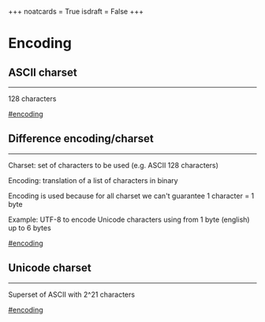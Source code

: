 +++
noatcards = True
isdraft = False
+++

# Encoding

## ASCII charset

----

128 characters

[#encoding](encoding.md)

## Difference encoding/charset

----

Charset: set of characters to be used (e.g. ASCII 128 characters)

Encoding: translation of a list of characters in binary

Encoding is used because for all charset we can't guarantee 1 character = 1 byte

Example: UTF-8 to encode Unicode characters using from 1 byte (english) up to 6 bytes

[#encoding](encoding.md)

## Unicode charset

----

Superset of ASCII with 2^21 characters

[#encoding](encoding.md)